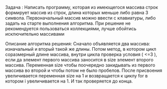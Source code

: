 Задача :
Написать программу, которая из имеющегося массива строк формирует массив из строк, длина которых меньше либо равна 3 символа. Первоначальный массив можно ввести с клавиатуры, либо задать на старте выполнения алгоритма. При решение не рекомендуется пользоваться коллекциями, лучше обойтись исключительно массивами

Описание алгоритма решения:
Сначало объявляется два массива: изначальный и вторый такой же длины. Потом метод, в котором цикл соразмерный длине массива, внутри цикла проверка условия ( <=3 ), если да элемент первого массива заносится в size элемент второго массива. Переменная size чтобы поочередно закидывать из первого массива во второй и чтобы потом не было пробелов. После присвоения увеличивается переменная size на 1 и возвращается к циклу for в котором i увеличивается на 1. И так проверяется до конца.
